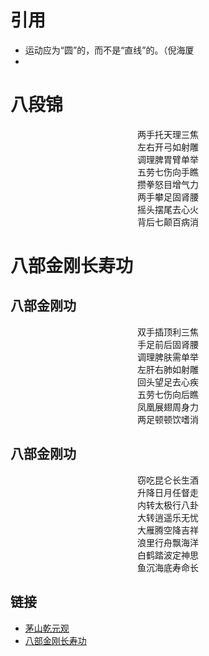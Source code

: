 # 引用

- 运动应为“圆”的，而不是“直线”的。（倪海厦
-

# 八段锦

<center>两手托天理三焦</center>
<center>左右开弓如射雕</center>
<center>调理脾胃臂单举</center>
<center>五劳七伤向手瞧</center>
<center>攒拳怒目增气力</center>
<center>两手攀足固肾腰</center>
<center>摇头摆尾去心火</center>
<center>背后七颠百病消</center>

# 八部金刚长寿功

## 八部金刚功

<center>双手插顶利三焦</center>
<center>手足前后固肾腰</center>
<center>调理脾肤需单举</center>
<center>左肝右肺如射雕</center>
<center>回头望足去心疾</center>
<center>五劳七伤向后瞧</center>
<center>凤凰展翅周身力</center>
<center>两足顿顿饮嗜消</center>

## 八部金刚功

<center>窃吃昆仑长生酒</center>
<center>升降日月任督走</center>
<center>内转太极行八卦</center>
<center>大转逍遥乐无忧</center>
<center>大雁腾空降吉祥</center>
<center>浪里行舟飘海洋</center>
<center>白鹤踏波定神思</center>
<center>鱼沉海底寿命长</center>

## 链接

- [茅山乾元观](http://msqyg.com)
- [八部金刚长寿功](http://msqyg.com/list.asp?cid=1087)

